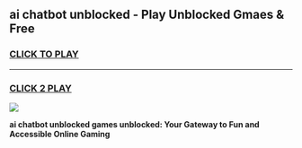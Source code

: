 
## ai chatbot unblocked - Play Unblocked Gmaes & Free
<h3>
<a href="https://news.freeplayer.one?title=ai_chatbot_unblocked&ref=16F">CLICK TO PLAY</a></h3>
<hr>

<h3>
<a href="https://news.freeplayer.one?title=ai_chatbot_unblocked&ref=16F">CLICK 2 PLAY</a>
  
</h3>

<a href="https://news.freeplayer.one?title=ai_chatbot_unblocked&ref=16F/"><img src="https://clearcache.store/games.png"></a>


**ai chatbot unblocked games unblocked: Your Gateway to Fun and Accessible Online Gaming**
